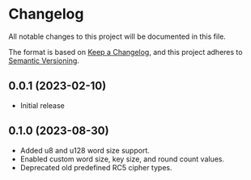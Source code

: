 # Changelog

All notable changes to this project will be documented in this file.

The format is based on [Keep a Changelog](https://keepachangelog.com/en/1.0.0/),
and this project adheres to [Semantic Versioning](https://semver.org/spec/v2.0.0.html).

## 0.0.1 (2023-02-10)
- Initial release

## 0.1.0 (2023-08-30)
- Added u8 and u128 word size support.
- Enabled custom word size, key size, and round count values.
- Deprecated old predefined RC5 cipher types.